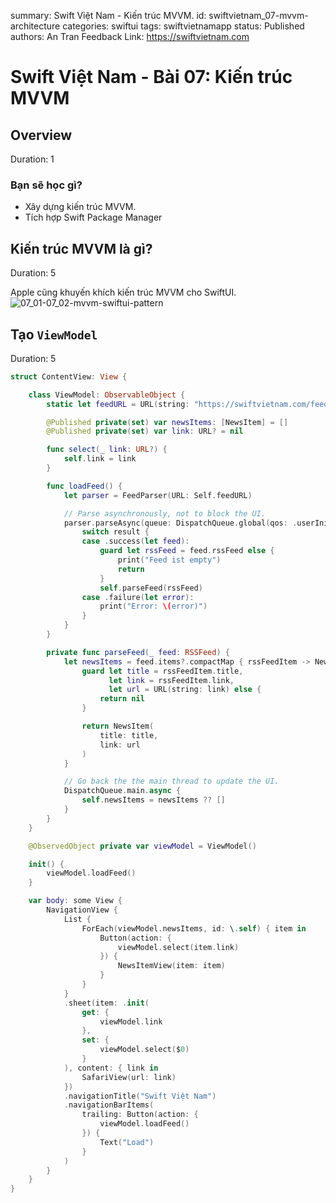 summary: Swift Việt Nam - Kiến trúc MVVM.
id: swiftvietnam_07-mvvm-architecture
categories: swiftui
tags: swiftvietnamapp
status: Published
authors: An Tran
Feedback Link: https://swiftvietnam.com

# Swift Việt Nam - Bài 07: Kiến trúc MVVM
<!-- ------------------------ -->
## Overview
Duration: 1

### Bạn sẽ học gì?
- Xây dựng kiến trúc MVVM.
- Tích hợp Swift Package Manager

<!-- ------------------------ -->
## Kiến trúc MVVM là gì? 
Duration: 5

Apple cũng khuyến khích kiến trúc MVVM cho SwiftUI.
![07_01-07_02-mvvm-swiftui-pattern](assets/07/07_01-07_02-mvvm-swiftui-pattern.png) 

<!-- ------------------------ -->
## Tạo `ViewModel`
Duration: 5

```swift
struct ContentView: View {

    class ViewModel: ObservableObject {
        static let feedURL = URL(string: "https://swiftvietnam.com/feed.rss")!

        @Published private(set) var newsItems: [NewsItem] = []
        @Published private(set) var link: URL? = nil

        func select(_ link: URL?) {
            self.link = link
        }

        func loadFeed() {
            let parser = FeedParser(URL: Self.feedURL)

            // Parse asynchronously, not to block the UI.
            parser.parseAsync(queue: DispatchQueue.global(qos: .userInitiated)) { result in
                switch result {
                case .success(let feed):
                    guard let rssFeed = feed.rssFeed else {
                        print("Feed ist empty")
                        return
                    }
                    self.parseFeed(rssFeed)
                case .failure(let error):
                    print("Error: \(error)")
                }
            }
        }

        private func parseFeed(_ feed: RSSFeed) {
            let newsItems = feed.items?.compactMap { rssFeedItem -> NewsItem? in
                guard let title = rssFeedItem.title,
                      let link = rssFeedItem.link,
                      let url = URL(string: link) else {
                    return nil
                }

                return NewsItem(
                    title: title,
                    link: url
                )
            }

            // Go back the the main thread to update the UI.
            DispatchQueue.main.async {
                self.newsItems = newsItems ?? []
            }
        }
    }

    @ObservedObject private var viewModel = ViewModel()

    init() {
        viewModel.loadFeed()
    }

    var body: some View {
        NavigationView {
            List {
                ForEach(viewModel.newsItems, id: \.self) { item in
                    Button(action: {
                        viewModel.select(item.link)
                    }) {
                        NewsItemView(item: item)
                    }
                }
            }
            .sheet(item: .init(
                get: {
                    viewModel.link
                },
                set: {
                    viewModel.select($0)
                }
            ), content: { link in
                SafariView(url: link)
            })
            .navigationTitle("Swift Việt Nam")
            .navigationBarItems(
                trailing: Button(action: {
                    viewModel.loadFeed()
                }) {
                    Text("Load")
                }
            )
        }
    }
}
```